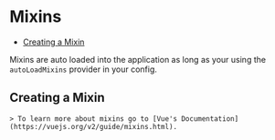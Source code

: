 # Mixins

- [Creating a Mixin](#creating-a-mixin)

Mixins are auto loaded into the application as long as your using the `autoLoadMixins` provider in your config.

<a name="creating-a-mixin"></a>

## Creating a Mixin

    > To learn more about mixins go to [Vue's Documentation](https://vuejs.org/v2/guide/mixins.html).
